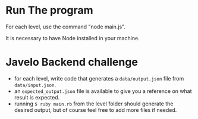 # Run The program
For each level, use the command "node main.js".

It is necessary to have Node installed in your machine.

# Javelo Backend challenge

- for each level, write code that generates a `data/output.json` file from `data/input.json`.
- an `expected_output.json` file is available to give you a reference on what result is expected.
- running `$ ruby main.rb` from the level folder should generate the desired output, but of course feel free to add more files if needed.


